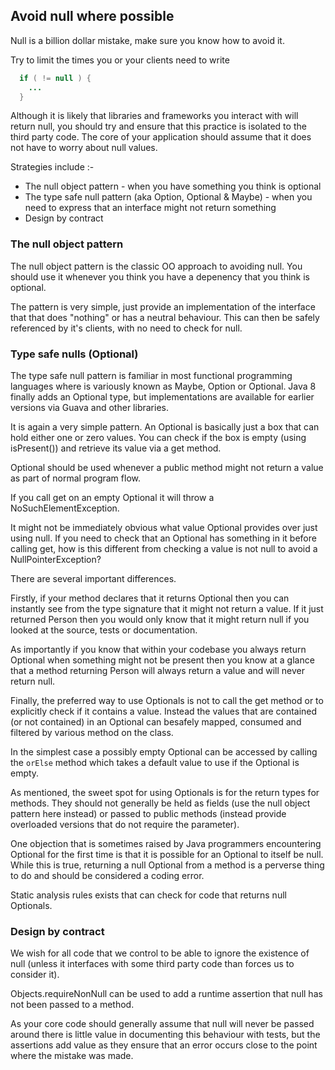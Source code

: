 ## Avoid null where possible

Null is a billion dollar mistake, make sure you know how to avoid it.

Try to limit the times you or your clients need to write

```java
  if ( != null ) {
    ...
  }
```

Although it is likely that libraries and frameworks you interact with will return null, you should try and ensure that this practice is isolated to the third party code. The core of your application should assume that it does not have to worry about null values. 

Strategies include :-

* The null object pattern - when you have something you think is optional
* The type safe null pattern (aka Option, Optional & Maybe) - when you need to express that an interface might not return something
* Design by contract

### The null object pattern

The null object pattern is the classic OO approach to avoiding null. You should use it whenever you think you have a depenency that you think is optional.

The pattern is very simple, just provide an implementation of the interface that that does "nothing" or has a neutral behaviour. This can then be safely referenced by it's clients, with no need to check for null.

### Type safe nulls (Optional)

The type safe null pattern is familiar in most functional programming languages where is variously known as Maybe, Option or Optional. Java 8 finally adds an Optional type, but implementations are available for earlier versions via Guava and other libraries.

It is again a very simple pattern. An Optional is basically just a box that can hold either one or zero values. You can check if the box is empty (using isPresent()) and retrieve its value via a get method.

Optional should be used whenever a public method might not return a value as part of normal program flow.

If you call get on an empty Optional it will throw a NoSuchElementException.

It might not be immediately obvious what value Optional provides over just using null. If you need to check that an Optional has something in it before calling get, how is this different from checking a value is not null to avoid a NullPointerException?

There are several important differences.

Firstly, if your method declares that it returns Optional<Person> then you can instantly see from the type signature that it might not return a value. If it just returned Person then you would only know that it might return null if you looked at the source, tests or documentation.

As importantly if you know that within your codebase you always return Optional when something might not be present then you know at a glance that a method returning Person will always return a value and will never return null.

Finally, the preferred way to use Optionals is not to call the get method or  to explicitly check if it contains a value. Instead the values that are contained (or not contained) in an Optional can besafely  mapped, consumed and filtered by various method on the class.

In the simplest case a possibly empty Optional can be accessed by calling the `orElse` method which takes a default value to use if the Optional is empty.

As mentioned, the sweet spot for using Optionals is for the return types for methods. They should not generally be held as fields (use the null object pattern here instead) or passed to public methods (instead provide overloaded versions that do not require the parameter).

One objection that is sometimes raised by Java programmers encountering Optional for the first time is that it is possible for an Optional to itself be null. While this is true, returning a null Optional from a method is a perverse thing to do and should be considered a coding error.

Static analysis rules exists that can check for code that returns null Optionals.

### Design by contract

We wish for all code that we control to be able to ignore the existence of null (unless it interfaces with some third party code than forces us to consider it). 

Objects.requireNonNull can be used to add a runtime assertion that null has not been passed to a method.

As your core code should generally assume that null will never be passed around there is little value in documenting this behaviour with tests, but the assertions add value as they ensure that an error occurs close to the point where the mistake was made.
